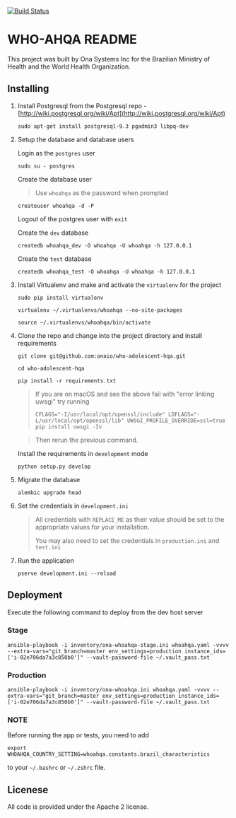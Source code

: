 [![Build Status](https://travis-ci.org/onaio/who-adolescent-hqa.svg?branch=master)](https://travis-ci.org/onaio/who-adolescent-hqa)

# WHO-AHQA README

This project was built by Ona Systems Inc for the Brazilian Ministry of Health and the World Health Organization.

## Installing

1. Install Postgresql from the Postgresql repo - [http://wiki.postgresql.org/wiki/Apt](http://wiki.postgresql.org/wiki/Apt)

    ```
    sudo apt-get install postgresql-9.3 pgadmin3 libpq-dev
    ```

2. Setup the database and database users

    Login as the `postgres` user

    ```
    sudo su - postgres
    ```

    Create the database user

    > Use `whoahqa` as the password when prompted

    ```
    createuser whoahqa -d -P
    ```

    Logout of the postgres user with `exit`

    Create the `dev` database

    ```
    createdb whoahqa_dev -O whoahqa -U whoahqa -h 127.0.0.1
    ```

    Create the `test` database

    ```
    createdb whoahqa_test -O whoahqa -U whoahqa -h 127.0.0.1
    ```

3. Install Virtualenv and make and activate the `virtualenv` for the project

    ```
    sudo pip install virtualenv
    ```

    ```
    virtualenv ~/.virtualenvs/whoahqa --no-site-packages
    ```

    ```
    source ~/.virtualenvs/whoahqa/bin/activate
    ```

4. Clone the repo and change into the project directory and install requirements

    ```
    git clone git@github.com:onaio/who-adolescent-hqa.git
    ```
    ```
    cd who-adolescent-hqa
    ```
    ```
    pip install -r requirements.txt
    ```

    > If you are on macOS and see the above fail with "error linking uwsgi" try running
    >
    > ```
    > CFLAGS="-I/usr/local/opt/openssl/include" LDFLAGS="-L/usr/local/opt/openssl/lib" UWSGI_PROFILE_OVERRIDE=ssl=true pip install uwsgi -Iv
    > ```

    > Then rerun the previous command.

    Install the requirements in `development` mode

    ```
    python setup.py develop
    ```

5. Migrate the database

    ```
    alembic upgrade head
    ```

6. Set the credentials in `development.ini`

   > All credentials with `REPLACE_ME` as their value should be set to the appropriate values for your installation.
   >
   > You may also need to set the credentials in `production.ini` and `test.ini`

7. Run the application

    ```
    pserve development.ini --reload
    ```

## Deployment

Execute the following command to deploy from the dev host server

### Stage

```
ansible-playbook -i inventory/ona-whoahqa-stage.ini whoahqa.yaml -vvvv --extra-vars="git_branch=master env_settings=production instance_ids=['i-02e706da7a3c850b0']" --vault-password-file ~/.vault_pass.txt
```

### Production

```
ansible-playbook -i inventory/ona-whoahqa.ini whoahqa.yaml -vvvv --extra-vars="git_branch=master env_settings=production instance_ids=['i-02e706da7a3c850b0']" --vault-password-file ~/.vault_pass.txt
```

### NOTE

Before running the app or tests, you need to add

```
export WHOAHQA_COUNTRY_SETTING=whoahqa.constants.brazil_characteristics
```
to your `~/.bashrc` or `~/.zshrc` file.

## Licenese

All code is provided under the Apache 2 license.
